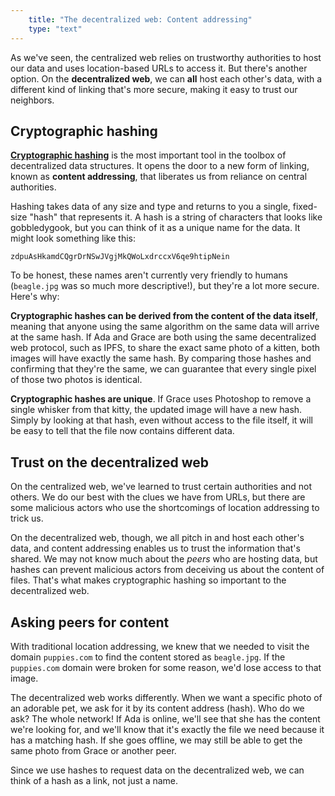 ```yaml
---
    title: "The decentralized web: Content addressing"
    type: "text"
---
```


As we've seen, the centralized web relies on trustworthy authorities
to host our data and uses location-based URLs to access it. But there's another option. On the
<strong>decentralized web</strong>, we can **all** host each other's data,
with a different kind of linking that's more secure, making it easy to
trust our neighbors.

## Cryptographic hashing

<strong>[Cryptographic hashing](https://en.wikipedia.org/wiki/Cryptographic_hash_function)</strong> is the most important tool in the toolbox of decentralized data structures. It opens the door to a new form of linking, known as <strong>content
addressing</strong>, that liberates us from reliance on central authorities.

Hashing takes data of any size and type and returns to you a single, fixed-size "hash" that represents it.
A hash is a string of characters that looks like gobbledygook, but you can think of it
as a unique name for the data. It might look something like this:

`zdpuAsHkamdCQgrDrNSwJVgjMkQWoLxdrccxV6qe9htipNein`

To be honest, these names aren't currently very friendly to humans
(`beagle.jpg` was so much more descriptive!), but they're a lot more secure. Here's why:

<strong>Cryptographic hashes can be derived from the content of the data itself</strong>,
meaning that anyone using the same algorithm on the same data will arrive at the same hash. If Ada and Grace
are both using the same decentralized web protocol, such as IPFS, to share the exact
same photo of a kitten, both images will have exactly the same hash. By comparing
those hashes and confirming that they're the same, we can guarantee that every single pixel
of those two photos is identical.

<strong>Cryptographic hashes are unique</strong>. If Grace uses Photoshop to remove a
single whisker from that kitty, the updated image will have a new hash. Simply by looking at that hash, even without access to the file itself, it will
be easy to tell that the file now contains different data.

## Trust on the decentralized web

On the centralized web, we've learned to trust certain authorities and not others. We do our best
with the clues we have from URLs, but there are some malicious actors who use the shortcomings of location addressing to trick us.

On the decentralized web, though, we all pitch in and host each other's data, and content addressing enables us to trust the information that's shared. We may not know much about the <em>peers</em> who are hosting data, but hashes can prevent malicious actors from deceiving us about the content of files. That's what makes cryptographic hashing so important to the decentralized web.

## Asking peers for content

With traditional location addressing, we knew that we needed to visit the domain `puppies.com` to find the
content stored as `beagle.jpg`. If the `puppies.com` domain were broken for some reason, we'd lose
access to that image.

The decentralized web works differently. When we want a specific photo of an adorable pet, we ask for it
by its content address (hash). Who do we ask? The whole network! If Ada is online, we'll see that she has
the content we're looking for, and we'll know that it's exactly the file we need because it has
a matching hash. If she goes offline, we may still be able to get the same photo from Grace or another peer.

Since we use hashes to request data on the decentralized web, we can think of a hash as a link, not just a name.
